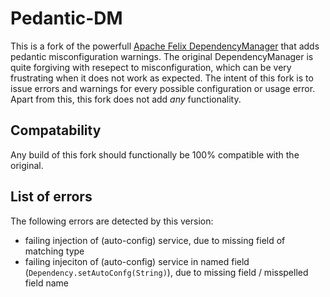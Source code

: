 # Pedantic-DM

This is a fork of the powerfull [Apache Felix DependencyManager]() that adds pedantic misconfiguration warnings. The original DependencyManager is quite forgiving with resepect to misconfiguration, which can be very frustrating when it does not work as expected. The intent of this fork is to issue errors and warnings for every possible configuration or usage error. Apart from this, this fork does not add _any_ functionality.

## Compatability

Any build of this fork should functionally be 100% compatible with the original.

## List of errors

The following errors are detected by this version:

* failing injection of (auto-config) service, due to missing field of matching type
* failing injeciton of (auto-config) service in named field (`Dependency.setAutoConfg(String)`), due to missing field / misspelled field name

